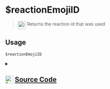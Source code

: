 # $reactionEmojiID
> <img align="top" src="https://upload.wikimedia.org/wikipedia/commons/thumb/e/e4/Infobox_info_icon.svg/160px-Infobox_info_icon.svg.png?20150409153300" alt="image" width="25" height="auto"> Returns the reaction id that was used
## Usage
```
$reactionEmojiID
```
<details>
<summary>
    
## <img align="top" src="https://cdn4.iconfinder.com/data/icons/iconsimple-logotypes/512/github-512.png" alt="image" width="25" height="auto">  [Source Code](https://github.com/tryforge/ForgeScript-V2/blob/main/src/native/reactionEmojiID.ts)
    
</summary>
    
```ts
import { NativeFunction, Return } from "../structures"

export default new NativeFunction({
    name: "$reactionEmojiID",
    version: "1.0.0",
    description: "Returns the reaction id that was used",
    unwrap: true,
    execute(ctx) {
        return this.success(ctx.reaction?.emoji.id)
    },
})

```
    
</details>